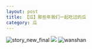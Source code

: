```yaml
---
layout: post
title: 【瓜】那些年我们一起吃过的瓜
category: 瓜
---
```

![story_new_final](http://rab41f8zg.hd-bkt.clouddn.com/img/story_new_final_0322.png)
![](http://ran7ztk3m.hd-bkt.clouddn.com/img/watermelon-220512-1.png)
![wanshan](http://rab41f8zg.hd-bkt.clouddn.com/img/wanshan.png)
  




